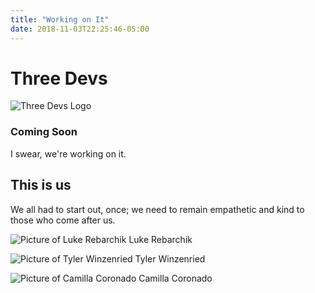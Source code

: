 ```yaml
---
title: "Working on It"
date: 2018-11-03T22:25:46-05:00
---
```


# Three Devs

![Three Devs Logo](/assets/img/logo.png)

### Coming Soon

I swear, we're working on it.

## This is us

We all had to start out, once; we need to remain empathetic and kind to those who come after us.

![Picture of Luke Rebarchik](/assets/img/luke.jpeg)
Luke Rebarchik

![Picture of Tyler Winzenried](/assets/img/tyler.jpg)
Tyler Winzenried

![Picture of Camilla Coronado](/assets/img/camilla.jpg)
Camilla Coronado
